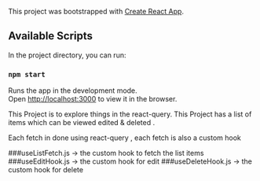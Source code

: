 This project was bootstrapped with [Create React App](https://github.com/facebook/create-react-app).

## Available Scripts

In the project directory, you can run:

### `npm start`

Runs the app in the development mode.<br />
Open [http://localhost:3000](http://localhost:3000) to view it in the browser.


This Project is to explore things in the react-query. This Project has a list of items which can be viewed edited & deleted .

Each fetch in done using react-query , each fetch is also a custom hook

###useListFetch.js -> the custom hook to fetch the list items
###useEditHook.js -> the custom hook for edit
###useDeleteHook.js -> the custom hook for delete

